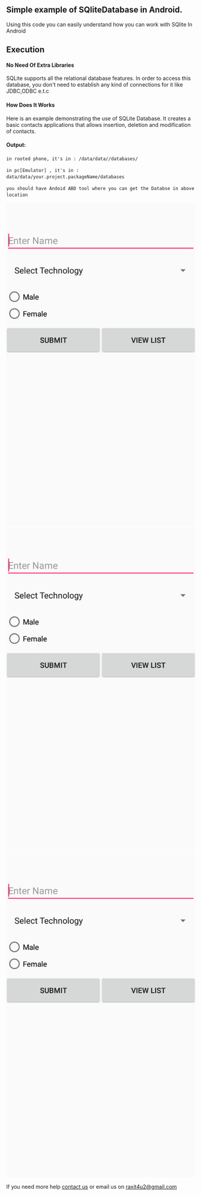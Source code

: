 <h2>Simple example of SQliteDatabase in Android.</h2>
<p>Using this code you can easily understand how you can work with SQlite In Android</4>

<h2>Execution</h2>

<h4>No Need Of Extra Libraries</h4> 
<p>SQLite supports all the relational database features. In order to access this database, you don't need to establish any kind of connections for it like JDBC,ODBC e.t.c<p>
         
<h4>How Does It Works</h4>
<p>Here is an example demonstrating the use of SQLite Database. It creates a basic contacts applications that allows insertion, deletion and modification of contacts.</p>

<h4>Output:</h4> 
<p><code>in rooted phone, it's in : /data/data/<your_app_package_name>/databases/<database_name></code></p>
<p><code>in pc[Emulator] , it's in : data/data/your.project.packageName/databases</code></p>
<p><code>you should have Andoid ABD tool where you can get the Databse in above location</code></p>

![Main Screen](/DataBase_demo/Screenshots/screen1.png?raw=true "")
![View Screen](/DataBase_demo/Screenshots/screen1.png?raw=true "")
![Edit Screen](/DataBase_demo/Screenshots/screen1.png?raw=true "")

<p>If you need more help <a href="http://www.crestinfotech.com/contact-us/" target="_blank">contact us</a> 
or email us on <a href="mailto:raxit4u2@gmail.com">raxit4u2@gmail.com</a></p>
